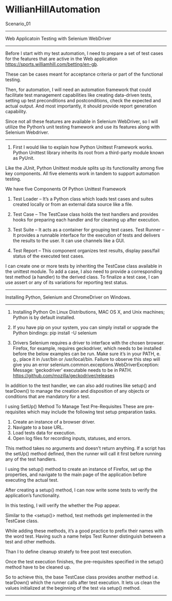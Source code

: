 # WillianHillAutomation
Scenario_01

*************************************************
Web Applicatoin Testing with Selenium WebDriver
*************************************************
Before I start with my test automation, I need to prepare a set of test cases for the features 
that are active in the Web application https://sports.williamhill.com/betting/en-gb. 

These can be cases meant for acceptance criteria or part of the functional testing.

Then, for automation, I will need an automation framework that could facilitate test management capabilities like 
creating data-driven tests, setting up test preconditions and postconditions, check the expected and actual output. 
And most importantly, it should provide report generation capability.

Since not all these features are available in Selenium WebDriver, so I will utilize the Python’s unit testing framework and use 
its features along with Selenium Webdriver.

*************************************************

1. First I would like to explain how Python Unittest Framework works.
Python Unittest library inherits its root from a third-party module known as PyUnit.

Like the JUnit, Python Unittest module splits up its functionality among five key components. All five elements work in tandem to 
support automation testing. 

We have five Components Of Python Unittest Framework

1. Test Loader – It’s a Python class which loads test cases and suites created locally or from an 
external data source like a file. 

2. Test Case – The TestCase class holds the test handlers and provides hooks for preparing each 
handler and for cleaning up after execution.

3. Test Suite – It acts as a container for grouping test cases.
Test Runner – It provides a runnable interface for the execution of tests and delivers the results to the user. 
It can use channels like a GUI.

4. Test Report – This component organizes test results, display pass/fail 
status of the executed test cases.


I can create one or more tests by inheriting the TestCase class 
available in the unittest module. To add a case, I also need 
to provide a corresponding test method (a handler) to the derived class. 
To finalize a test case, I can use assert or any of its 
variations for reporting test status.


********************************************************
Installing Python, Selenium and ChromeDriver on Windows.
********************************************************
1. Installing Python
On Linux Distributions, MAC OS X, and Unix machines; Python is by default installed.

2. If you have pip on your system, you can simply install or upgrade the Python bindings:
pip install -U selenium

3. Drivers
Selenium requires a driver to interface with the chosen browser. Firefox, for example, requires geckodriver, which needs to be 
installed before the below examples can be run. 
Make sure it’s in your PATH, e. g., place it in /usr/bin or /usr/local/bin.
Failure to observe this step will give you an error selenium.common.exceptions.WebDriverException: Message: ‘geckodriver’ executable 
needs to be in PATH.
https://github.com/mozilla/geckodriver/releases

 
In addition to the test handler, we can also add routines like setup() and tearDown() to manage the creation and disposition of any objects 
or conditions that are mandatory for a test.



I using SetUp() Method To Manage Test Pre-Requisites
These are pre-requisites which may include the following test setup preparation tasks.

1. Create an instance of a browser driver.
2. Navigate to a base URL.
3. Load tests data for execution.
4. Open log files for recording inputs, statuses, and errors.

This method takes no arguments and doesn’t return anything. If a script has the setUp() method defined, then the runner 
will call it first before running any of the test handlers.

I using the setup() method to create an instance of Firefox, set up the properties, and navigate to 
the main page of the application before executing the actual test.

After creating a setup() method, I can now write some tests to verify
the application’s functionality. 

In this testing, I will verify the whether the Pop appear.

Similar to the <setup()> method, test methods get implemented in the 
TestCase class. 

While adding these methods, it’s a good practice to prefix their names
with the word test. Having such a name helps Test Runner distinguish between a 
test and other methods. 

Than I to define cleanup stratefy to free post test execution.

Once the test execution finishes, the pre-requisites specified in 
the setup() method have to be cleaned up.

So to achieve this, the base TestCase class provides another method i.e. 
tearDown() which the runner calls after test execution. 
It lets us clean the values initialized at the 
beginning of the test via setup() method.



******************************************************************************











































